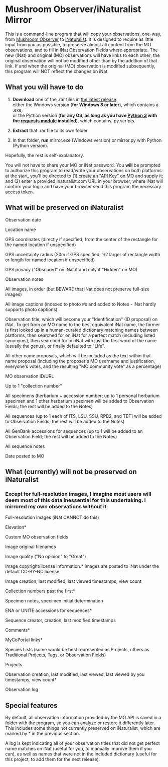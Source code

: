 # Mushroom Observer/iNaturalist Mirror

This is a command-line program that will copy your observations, one-way, from [Mushroom Observer](https://mushroomobserver.org/) to [iNaturalist](https://www.inaturalist.org/). It is designed to require as little input from you as possible, to preserve almost all content from the MO observations, and to fill in iNat Observation Fields where appropriate. The new (iNat) and original (MO) observations will have links to each other; the original observation will not be modified other than by the addition of that link. If and when the original (MO) observation is modified subsequently, this program will NOT reflect the changes on iNat.

## What you will have to do

1. **Download** one of the .rar files in [the latest release](https://github.com/JacobPulk/mirror/releases/latest):  
  either the Windows version (**for Windows 8 or later**), which contains a .exe,    
  or the Python version (**for any OS, as long as you have [Python 3](https://www.python.org/downloads/) with the [requests module](https://pypi.org/project/requests/) installed**), which contains .py scripts.

2. **Extract** that .rar file to its own folder.

3. In that folder, **run** mirror.exe (Windows version) or mirror.py with Python (Python version).

Hopefully, the rest is self-explanatory.

You will not have to share your MO or iNat password. You **will** be prompted to authorize this program to read/write your observations on both platforms: at the start, you'll be directed to (1) [create an "API Key" on MO](https://mushroomobserver.org/account/api_keys) and supply it; and (2) enter a provided inaturalist.com URL in your browser, where iNat will confirm your login and have your browser send this program the necessary access token.

## What will be preserved on iNaturalist

Observation date

Location name

GPS coordinates (directly if specified; from the center of the rectangle for the named location if unspecified)

GPS uncertainty radius (20m if GPS specified; 1/2 larger of rectangle width or length for named location if unspecified)

GPS privacy ("Obscured" on iNat if and only if "Hidden" on MO)

Observation notes

All images, in order (but BEWARE that iNat does not preserve full-size images)

All image captions (indexed to photo #s and added to Notes - iNat hardly supports photo captions)

Observation title, which will become your "Identification" (ID proposal) on iNat. To get from an MO name to the best equivalent iNat name, the former is first looked up in a human-curated dictionary matching names between platforms, then searched for on iNat for a perfect match (including listed synonyms), then searched for on iNat with just the first word of the name (usually the genus), or finally defaulted to "Life".

All other name proposals, which will be included as the text within that name proposal (including the proposer's MO username and justification, everyone's votes, and the resulting "MO community vote" as a percentage)

MO observation ID/URL

Up to 1 "collection number"

All specimens (herbarium + accession number; up to 1 personal herbarium specimen and 1 other herbarium specimen will be added to Observation Fields; the rest will be added to the Notes)

All sequences (up to 1 each of ITS, LSU, SSU, RPB2, and TEF1 will be added to Observation Fields; the rest will be added to the Notes)

All GenBank accessions for sequences (up to 1 will be added to an Observation Field; the rest will be added to the Notes)

All sequence notes

Date posted to MO

## What (currently) will not be preserved on iNaturalist

### Except for full-resolution images, I imagine most users will deem most of this data inessential for this undertaking. I mirrored my own observations without it.

Full-resolution images (iNat CANNOT do this)

Elevation*

Custom MO observation fields

Image original filenames

Image quality ("No opinion" to "Great")

Image copyright/license information.* Images are posted to iNat under the default CC-BY-NC license.

Image creation, last modified, last viewed timestamps, view count

Collection numbers past the first*

Specimen notes, specimen initial determination

ENA or UNITE accessions for sequences*

Sequence creator, creation, last modified timestamps

Comments*

MyCoPortal links*

Species Lists (some would be best represented as Projects, others as Traditional Projects, Tags, or Observation Fields)

Projects

Observation creation, last modified, last viewed, last viewed by you timestamps, view count*

Observation log

## Special features

By default, all observation information provided by the MO API is saved in a folder with the program, so you can analyze or restore it differently later. This includes some things not currently preserved on iNaturalist, which are marked by \* in the previous section.

A log is kept indicating all of your observation titles that did not get perfect name matches on iNat (useful for you, to manually improve them if you can), as well as names that were not in the included dictionary (useful for this project, to add them for the next release).
